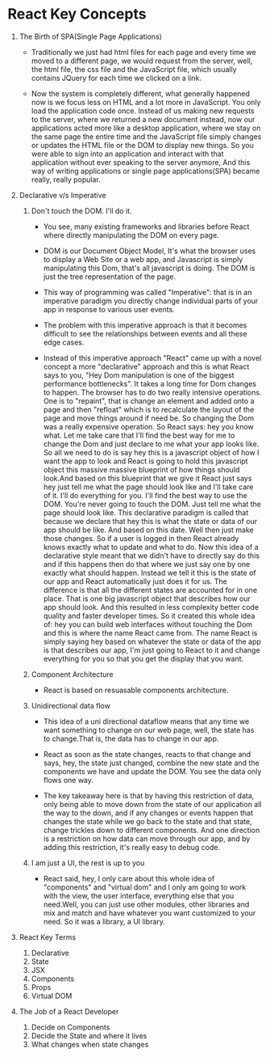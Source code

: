 # React Key Concepts

1. The Birth of SPA(Single Page Applications)

    - Traditionally we just had html files for each page and every time we moved to a different page, we would request from the server, well, the html file, the css file and the JavaScript file, which usually contains JQuery for each time we clicked on a link.

    - Now the system is completely different, what generally happened now is we focus less on HTML and a lot more in JavaScript.
    You only load the application code once.
    Instead of us making new requests to the server, where we returned a new document instead, now our applications acted more like a desktop application, where we stay on the same page the entire time and the JavaScript file simply changes or updates the HTML file or the DOM to display new things.
    So you were able to sign into an application and interact with that application without ever speaking to the server anymore, And this way of writing applications or single page applications(SPA) became really, really popular.

2. Declarative v/s Imperative

    1. Don't touch the DOM. I'll do it.

        - You see, many existing frameworks and libraries before React where directly manipulating the DOM on every page.
        
        - DOM is our Document Object Model, It's what the browser uses to display a Web Site or a web app, and Javascript is simply manipulating this Dom, that's all javascript is doing.
        The DOM is just the tree representation of the page.

        - This way of programming was called "Imperative": that is in an imperative paradigm you directly change individual parts of your app in response to various user events. 

        - The problem with this imperative approach is that it becomes difficult to see the relationships between events and all these edge cases.

        - Instead of this imperative approach "React" came up with a novel concept a more "declarative" approach and this is what React says to you, "Hey Dom manipulation is one of the biggest performance bottlenecks".
        It takes a long time for Dom changes to happen.
        The browser has to do two really intensive operations.
        One is to "repaint", that is change an element and added onto a page and 
        then "refloat" which is to recalculate the layout of the page and move things around if need be.
        So changing the Dom was a really expensive operation.
        So React says: hey you know what.
        Let me take care that I'll find the best way for me to change the Dom and just declare to me what your app looks like.
        So all we need to do is say hey this is a javascript object of how I want the app to look and React is going to hold this javascript object this massive massive blueprint of how things should look.And based on this blueprint that we give it React just says hey just tell me what the page should look like and I'll take care of it. I'll do everything for you.
        I'll find the best way to use the DOM.
        You're never going to touch the DOM. Just tell me what the page should look like.
        This declarative paradigm is called that because we declare that hey this is what the state or data of our app should be like.
        And based on this date.
        Well then just make those changes.
        So if a user is logged in then React already knows exactly what to update and what to do.
        Now this idea of a declarative style meant that we didn't have to directly say do this and if this happens then do that where we just say one by one exactly what should happen.
        Instead we tell it this is the state of our app and React automatically just does it for us.
        The difference is that all the different states are accounted for in one place.
        That is one big javascript object that describes how our app should look.
        And this resulted in less complexity better code quality and faster developer times.
        So it created this whole idea of: hey you can build web interfaces without touching the Dom and this is where the name React came from. The name React is simply saying hey based on whatever the state or data of the app is that describes our app, I'm just going to React to it and change everything for you so that you get the display that you want.

    2. Component Architecture

        - React is based on resuasable components architecture.

    3. Unidirectional data flow

        - This idea of a uni directional dataflow means that any time we want something to change on our web page, well, the state has to change.That is, the data has to change in our app.

        - React as soon as the state changes, reacts to that change and says, hey, the state just changed, combine the new state and the components we have and update the DOM.
        You see the data only flows one way.

        - The key takeaway here is that by having this restriction of data, only being able to move down from the state of our application all the way to the down, and if any changes or events happen that changes the state while we go back to the state and that state, change trickles down to different components.
        And one direction is a restriction on how data can move through our app, and by adding this restriction, it's really easy to debug code.

    4. I am just a UI, the rest is up to you

        -  React said, hey, I only care about this whole idea of "components" and "virtual dom" and I only am going to work with the view, the user interface, everything else that you need.Well, you can just use other modules, other libraries and mix and match and have whatever you want customized to your need.
        So it was a library, a UI library.


3. React Key Terms

    1. Declarative
    2. State
    3. JSX
    4. Components
    5. Props
    6. Virtual DOM

4. The Job of a React Developer

    1. Decide on Components
    2. Decide the State and where it lives
    3. What changes when state changes
    